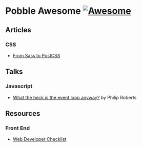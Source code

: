 # Pobble Awesome [![Awesome](https://cdn.rawgit.com/sindresorhus/awesome/d7305f38d29fed78fa85652e3a63e154dd8e8829/media/badge.svg)](https://github.com/sindresorhus/awesome)


## Articles
### CSS
- [From Sass to PostCSS](https://tylergaw.com/articles/sass-to-postcss)

## Talks
### Javascript
- [What the heck is the event loop anyway?](https://www.youtube.com/watch?v=8aGhZQkoFbQ) by Philip Roberts

## Resources
### Front End
- [Web Developer Checklist](http://webdevchecklist.com/)
